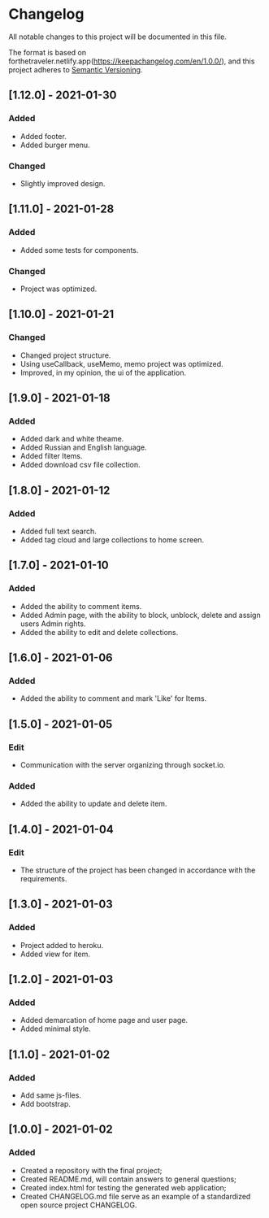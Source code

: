 # Changelog

All notable changes to this project will be documented in this file.

The format is based on forthetraveler.netlify.app(https://keepachangelog.com/en/1.0.0/),
and this project adheres to [Semantic Versioning](https://semver.org/spec/v2.0.0.html).

## [1.12.0] - 2021-01-30

### Added

- Added footer.
- Added burger menu.

### Changed

- Slightly improved design.

## [1.11.0] - 2021-01-28

### Added

- Added some tests for components.

### Changed

- Project was optimized.

## [1.10.0] - 2021-01-21

### Changed

- Сhanged project structure.
- Using useCallback, useMemo, memo project was optimized.
- Improved, in my opinion, the ui of the application.

## [1.9.0] - 2021-01-18

### Added

- Added dark and white theame.
- Added Russian and English language.
- Added filter Items.
- Added download csv file collection.

## [1.8.0] - 2021-01-12

### Added

- Added full text search.
- Added tag cloud and large collections to home screen.

## [1.7.0] - 2021-01-10

### Added

- Added the ability to comment items.
- Added Admin page, with the ability to block, unblock, delete and assign users Admin rights.
- Added the ability to edit and delete collections.

## [1.6.0] - 2021-01-06

### Added

- Added the ability to comment and mark 'Like' for Items.

## [1.5.0] - 2021-01-05

### Edit

- Communication with the server organizing through socket.io.

### Added

- Added the ability to update and delete item.

## [1.4.0] - 2021-01-04

### Edit

- The structure of the project has been changed in accordance with the requirements.

## [1.3.0] - 2021-01-03

### Added

- Project added to heroku.
- Added view for item.

## [1.2.0] - 2021-01-03

### Added

- Added demarcation of home page and user page.
- Added minimal style.

## [1.1.0] - 2021-01-02

### Added

- Add same js-files.
- Add bootstrap.

## [1.0.0] - 2021-01-02

### Added

- Created a repository with the final project;
- Created README.md, will contain answers to general questions;
- Created index.html for testing the generated web application;
- Created CHANGELOG.md file serve as an example of a standardized open source project CHANGELOG.
